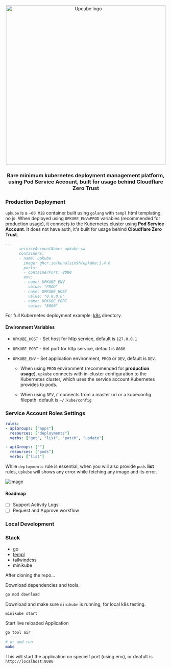 <div align="center">
  <img src="https://github.com/user-attachments/assets/8ee881d4-c8bf-471a-8c54-d32c6e8fc450" alt="Upcube logo" width="500px" />  
  <h3>Bare minimum kubernetes deployment management platform, using Pod Service Account, built for usage behind Cloudflare Zero Trust</h3>
</div>

### Production Deployment

`upkube` is a `~60 MiB` container built using `golang` with `templ` html templating, no js. When deployed using `UPKUBE_ENV=PROD` variables (recommended for production usage), it connects to the Kubernetes cluster using **Pod Service Account**. It does not have auth, it's built for usage behind **Cloudflare Zero Trust**. 

```yaml
...
      serviceAccountName: upkube-sa
      containers:
      - name: upkube
        image: ghcr.io/kunalsin9h/upkube:1.4.0
        ports:
        - containerPort: 8080
        env:
        - name: UPKUBE_ENV
          value: "PROD"
        - name: UPKUBE_HOST
          value: "0.0.0.0"
        - name: UPKUBE_PORT
          value: "8080"
```

For full Kubernetes deployment example: [k8s](https://github.com/KunalSin9h/upkube/tree/master/k8s) directory. 

#### Environment Variables

- `UPKUBE_HOST` - Set host for http service, default is `127.0.0.1`
- `UPKUBE_PORT` - Set port for http service, default is `8080`
- `UPKUBE_ENV` - Set application environment, `PROD` or `DEV`, default is `DEV`.

  - When using `PROD` environment (recommended for **production usage**), `upkube` connects with in-cluster configuration to the Kubernetes cluster, which uses the service account Kubernetes provides to pods. 

  - When using `DEV`, it connects from a master url or a kubeconfig filepath. default is `~/.kube/config`

### Service Account Roles Settings

```yaml
rules:
- apiGroups: ["apps"]
  resources: ["deployments"]
  verbs: ["get", "list", "patch", "update"]

- apiGroups: [""]
  resources: ["pods"]
  verbs: ["list"]
```

While `deployments` rule is essential, when you will also provide `pods` **list** rules, `upkube` will shows any error while fetching any image and its error. 

![image](https://github.com/user-attachments/assets/43934686-2e32-4e48-9292-811dabcd113a)

#### Roadmap

- [ ] Support Activity Logs
- [ ] Request and Approve workflow

### Local Development

### Stack

- go
- [templ](https://templ.guide/)
- tailwindcss
- minikube

After cloning the repo...

Download dependencies and tools. 

```bash
go mod download
```

Download and make sure `minikube` is running, for local k8s testing. 

```bash
minikube start
```

Start live reloaded Application 

```bash
go tool air
 
# or and run
make
```

This will start the application on specieif port (using env), or deafult is `http://localhost:8080`


